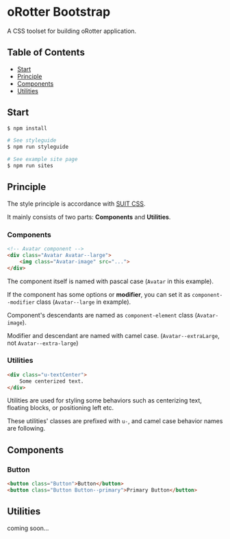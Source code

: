 # oRotter Bootstrap

A CSS toolset for building oRotter application.

## Table of Contents

- [Start](#start)
- [Principle](#principle)
- [Components](#components)
- [Utilities](#utilities)

## Start

```sh
$ npm install

# See styleguide
$ npm run styleguide

# See example site page
$ npm run sites
```

## Principle

The style principle is accordance with [SUIT CSS](https://github.com/suitcss/suit/blob/master/doc/naming-conventions.md).

It mainly consists of two parts: **Components** and **Utilities**.

### Components

```html
<!-- Avatar component -->
<div class="Avatar Avatar--large">
    <img class="Avatar-image" src="...">
</div>
```

The component itself is named with pascal case (`Avatar` in this example). 

If the component has some options or **modifier**, you can set it as `component--modifier` class (`Avatar--large` in example).

Component's descendants are named as `component-element` class (`Avatar-image`).

Modifier and descendant are named with camel case. (`Avatar--extraLarge`, not `Avatar--extra-large`)

### Utilities

```html
<div class="u-textCenter">
    Some centerized text.
</div>
```

Utilities are used for styling some behaviors such as centerizing text, floating blocks, or positioning left etc.

These utilities' classes are prefixed with `u-`, and camel case behavior names are following.

## Components

### Button

```html
<button class="Button">Button</button>
<button class="Button Button--primary">Primary Button</button>
```

## Utilities

coming soon...
